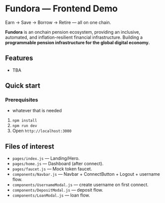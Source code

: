 # Fundora — Frontend Demo

Earn → Save → Borrow → Retire — all on one chain.

**Fundora** is an onchain pension ecosystem, providing an inclusive, automated, and inflation-resilient financial infrastructure. Building a **programmable pension infrastructure for the global digital economy.**

## Features
- TBA

## Quick start

### Prerequisites
- whatever that is needed

1. `npm install`
2. `npm run dev`
3. Open `http://localhost:3000`

## Files of interest
- `pages/index.js` — Landing/Hero.
- `pages/home.js` — Dashboard (after connect).
- `pages/faucet.js` — Mock token faucet.
- `components/Navbar.js` — Navbar + ConnectButton + Logout + username flow.
- `components/UsernameModal.js` — create username on first connect.
- `components/DepositModal.js` — deposit flow.
- `components/LoanModal.js` — loan flow.